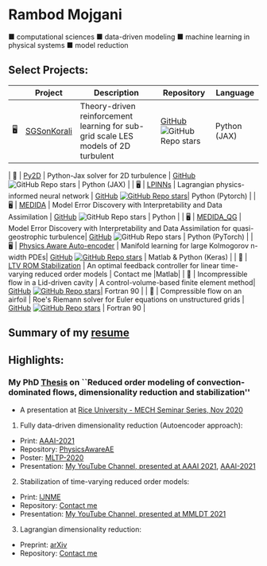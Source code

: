 # Rambod Mojgani
■ computational sciences ■ data-driven modeling ■ machine learning in physical systems ■ model reduction

## Select Projects:
|  | Project | Description | Repository |Language |
| --- | ------ | ----------- |---------- |---------- |
| 🖥️ | [SGSonKorali](https://arxiv.org/abs/2312.00907) | Theory-driven reinforcement learning for sub-grid scale LES models of 2D turbulent | [GitHub](https://github.com/rmojgani/RLonKorali) ![GitHub Repo stars](https://img.shields.io/github/stars/rmojgani/RLonKorali?style=social) | Python (JAX) |

| 🌊 | [Py2D]() | Python-Jax solver for 2D turbulence | [GitHub](https://github.com/envfluids/py2d) ![GitHub Repo stars](https://img.shields.io/github/stars/envfluids/py2d?style=social) | Python (JAX) |
| 🖥️ | [LPINNs](https://arxiv.org/abs/2205.02902) | Lagrangian physics-informed neural network | [GitHub](https://github.com/rmojgani/LPINNs/) [![GitHub Repo stars](https://img.shields.io/github/stars/rmojgani/LPINNs?style=social)](https://github.com/rmojgani/LPINNs)| Python (Pytorch) |
| 🖥️ | [MEDIDA](https://arxiv.org/pdf/2110.00546) | Model Error Discovery with Interpretability and Data Assimilation | [GitHub](https://github.com/envfluids/MEDIDA) ![GitHub Repo stars](https://img.shields.io/github/stars/envfluids/MEDIDA?style=social) | Python |
| 🖥️ | [MEDIDA_QG](https://arxiv.org/abs/2309.13211) | Model Error Discovery with Interpretability and Data Assimilation for quasi-geostrophic turbulence| [GitHub](https://github.com/rmojgani/MEDIDA_QG) ![GitHub Repo stars](https://img.shields.io/github/stars/rmojgani/MEDIDA_QG?style=social) | Python (PyTorch) |
| 🖥️ | [Physics Aware Auto-encoder](https://ojs.aaai.org/index.php/AAAI/article/download/16116/15923) | Manifold learning for large Kolmogorov n-width PDEs| [GitHub](https://github.com/rmojgani/PhysicsAwareAE) [![GitHub Repo stars](https://img.shields.io/github/stars/rmojgani/PhysicsAwareAE?style=social)](https://github.com/rmojgani/PhysicsAwareAE) | Matlab & Python (Keras) |
| 🦾 | [LTV ROM Stabilization](https://doi.org/10.1002/nme.6489) | An optimal feedback controller for linear time-varying reduced order models | Contact me |Matlab|
| 🌊 | Incompressible flow in a Lid-driven cavity | A control-volume-based finite element method| [GitHub](https://github.com/rmojgani/CFD_AUT) [![GitHub Repo stars](https://img.shields.io/github/stars/rmojgani/CFD_AUT?style=social)](https://github.com/rmojgani/CFD_AUT)| Fortran 90 |
| 🌊 | Compressible flow on an airfoil | Roe's Riemann solver for Euler equations on unstructured grids | [GitHub](https://github.com/rmojgani/CFD_AUT) [![GitHub Repo stars](https://img.shields.io/github/stars/rmojgani/CFD_AUT?style=social)](https://github.com/rmojgani/CFD_AUT) | Fortran 90 |


## Summary of my [resume](https://www.rmojgani.com)

## Highlights:
### My PhD [Thesis](http://hdl.handle.net/2142/108494) on ``Reduced order modeling of convection-dominated flows, dimensionality reduction and stabilization''
- A presentation at [Rice University - MECH Seminar Series, Nov 2020](https://www.youtube.com/watch?v=9a73WhflSWM)


1. Fully data-driven dimensionality reduction (Autoencoder approach):  
  - Print: [AAAI-2021](https://ojs.aaai.org/index.php/AAAI/article/download/16116/15923)
  - Repository: [PhysicsAwareAE](https://github.com/rmojgani/PhysicsAwareAE)
  - Poster: [MLTP-2020](http://doi.org/10.13140/RG.2.2.21734.98886) 
  - Presentation: [My YouTube Channel, presented at AAAI 2021](https://youtu.be/fDYPAj9WAbk), [AAAI-2021](https://slideslive.com/38949065/lowrank-registration-based-manifolds-for-convectiondominated-pdes)

2. Stabilization of time-varying reduced order models: 
  - Print: [IJNME](https://onlinelibrary.wiley.com/doi/abs/10.1002/nme.6489)
  - Repository: [Contact me](mojgani2@illinois.edu)
  - Presentation: [My YouTube Channel, presented at MMLDT 2021](https://www.youtube.com/watch?v=lF82o0-kLfs) 
  
3. Lagrangian dimensionality reduction:
  - Preprint: [arXiv](https://arxiv.org/abs/1701.04343)
  - Repository: [Contact me](mojgani2@illinois.edu)


<!--
**rmojgani/rmojgani** is a ✨ _special_ ✨ repository because its `README.md` (this file) appears on your GitHub profile.

Here are some ideas to get you started:

- 🔭 I’m currently working on ...
- 🌱 I’m currently learning ...
- 👯 I’m looking to collaborate on ...
- 🤔 I’m looking for help with ...
- 💬 Ask me about ...
- 📫 How to reach me: ...
- 😄 Pronouns: ...
- ⚡ Fun fact: ...
-->
